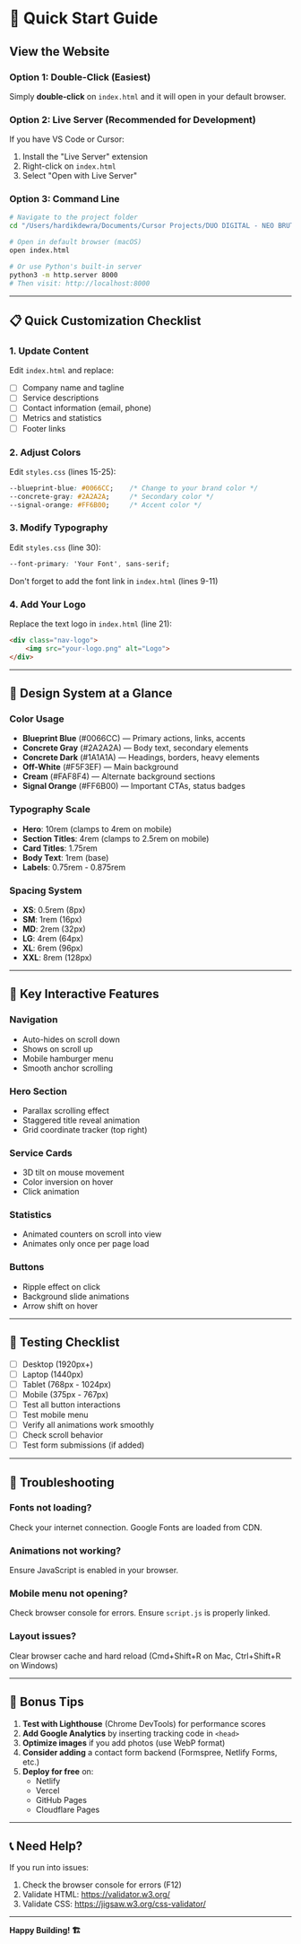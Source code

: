 # 🚀 Quick Start Guide

## View the Website

### Option 1: Double-Click (Easiest)
Simply **double-click** on `index.html` and it will open in your default browser.

### Option 2: Live Server (Recommended for Development)
If you have VS Code or Cursor:
1. Install the "Live Server" extension
2. Right-click on `index.html`
3. Select "Open with Live Server"

### Option 3: Command Line
```bash
# Navigate to the project folder
cd "/Users/hardikdewra/Documents/Cursor Projects/DUO DIGITAL - NEO BRUTALISM PROJECT"

# Open in default browser (macOS)
open index.html

# Or use Python's built-in server
python3 -m http.server 8000
# Then visit: http://localhost:8000
```

---

## 📋 Quick Customization Checklist

### 1. Update Content
Edit `index.html` and replace:
- [ ] Company name and tagline
- [ ] Service descriptions
- [ ] Contact information (email, phone)
- [ ] Metrics and statistics
- [ ] Footer links

### 2. Adjust Colors
Edit `styles.css` (lines 15-25):
```css
--blueprint-blue: #0066CC;    /* Change to your brand color */
--concrete-gray: #2A2A2A;     /* Secondary color */
--signal-orange: #FF6B00;     /* Accent color */
```

### 3. Modify Typography
Edit `styles.css` (line 30):
```css
--font-primary: 'Your Font', sans-serif;
```
Don't forget to add the font link in `index.html` (lines 9-11)

### 4. Add Your Logo
Replace the text logo in `index.html` (line 21):
```html
<div class="nav-logo">
    <img src="your-logo.png" alt="Logo">
</div>
```

---

## 🎨 Design System at a Glance

### Color Usage
- **Blueprint Blue** (#0066CC) — Primary actions, links, accents
- **Concrete Gray** (#2A2A2A) — Body text, secondary elements
- **Concrete Dark** (#1A1A1A) — Headings, borders, heavy elements
- **Off-White** (#F5F3EF) — Main background
- **Cream** (#FAF8F4) — Alternate background sections
- **Signal Orange** (#FF6B00) — Important CTAs, status badges

### Typography Scale
- **Hero**: 10rem (clamps to 4rem on mobile)
- **Section Titles**: 4rem (clamps to 2.5rem on mobile)
- **Card Titles**: 1.75rem
- **Body Text**: 1rem (base)
- **Labels**: 0.75rem - 0.875rem

### Spacing System
- **XS**: 0.5rem (8px)
- **SM**: 1rem (16px)
- **MD**: 2rem (32px)
- **LG**: 4rem (64px)
- **XL**: 6rem (96px)
- **XXL**: 8rem (128px)

---

## 🎯 Key Interactive Features

### Navigation
- Auto-hides on scroll down
- Shows on scroll up
- Mobile hamburger menu
- Smooth anchor scrolling

### Hero Section
- Parallax scrolling effect
- Staggered title reveal animation
- Grid coordinate tracker (top right)

### Service Cards
- 3D tilt on mouse movement
- Color inversion on hover
- Click animation

### Statistics
- Animated counters on scroll into view
- Animates only once per page load

### Buttons
- Ripple effect on click
- Background slide animations
- Arrow shift on hover

---

## 📱 Testing Checklist

- [ ] Desktop (1920px+)
- [ ] Laptop (1440px)
- [ ] Tablet (768px - 1024px)
- [ ] Mobile (375px - 767px)
- [ ] Test all button interactions
- [ ] Test mobile menu
- [ ] Verify all animations work smoothly
- [ ] Check scroll behavior
- [ ] Test form submissions (if added)

---

## 🐛 Troubleshooting

### Fonts not loading?
Check your internet connection. Google Fonts are loaded from CDN.

### Animations not working?
Ensure JavaScript is enabled in your browser.

### Mobile menu not opening?
Check browser console for errors. Ensure `script.js` is properly linked.

### Layout issues?
Clear browser cache and hard reload (Cmd+Shift+R on Mac, Ctrl+Shift+R on Windows)

---

## 🎁 Bonus Tips

1. **Test with Lighthouse** (Chrome DevTools) for performance scores
2. **Add Google Analytics** by inserting tracking code in `<head>`
3. **Optimize images** if you add photos (use WebP format)
4. **Consider adding** a contact form backend (Formspree, Netlify Forms, etc.)
5. **Deploy for free** on:
   - Netlify
   - Vercel
   - GitHub Pages
   - Cloudflare Pages

---

## 📞 Need Help?

If you run into issues:
1. Check the browser console for errors (F12)
2. Validate HTML: https://validator.w3.org/
3. Validate CSS: https://jigsaw.w3.org/css-validator/

---

**Happy Building! 🏗️**


